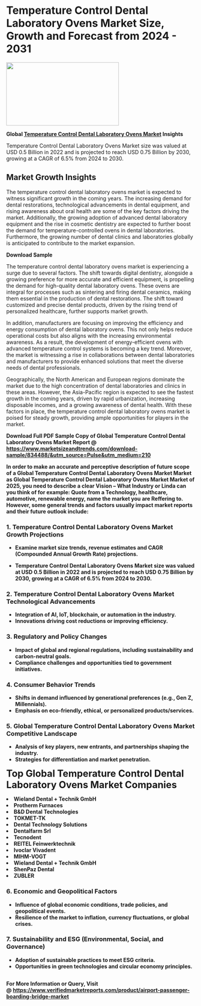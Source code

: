 <H1>Temperature Control Dental Laboratory Ovens Market Size, Growth and Forecast from 2024 - 2031</H1><img class="aligncenter size-medium wp-image-584254" src="https://thirdeyenews.in/wp-content/uploads/2024/09/Global-Market-Research-300x168.jpeg" alt="" width="300" height="168" /><p><strong>Global&nbsp;<a href="https://www.marketsizeandtrends.com/download-sample/834488/&amp;utm_source=Pulse&amp;utm_medium=210">Temperature Control Dental Laboratory Ovens Market</a> Insights</strong></p><p>Temperature Control Dental Laboratory Ovens Market size was valued at USD 0.5 Billion in 2022 and is projected to reach USD 0.75 Billion by 2030, growing at a CAGR of 6.5% from 2024 to 2030.</p><p><h2>Market Growth Insights</h2> <p>The temperature control dental laboratory ovens market is expected to witness significant growth in the coming years. The increasing demand for dental restorations, technological advancements in dental equipment, and rising awareness about oral health are some of the key factors driving the market. Additionally, the growing adoption of advanced dental laboratory equipment and the rise in cosmetic dentistry are expected to further boost the demand for temperature-controlled ovens in dental laboratories. Furthermore, the growing number of dental clinics and laboratories globally is anticipated to contribute to the market expansion.</p> <p><strong>Download Sample</strong></p> <p>The temperature control dental laboratory ovens market is experiencing a surge due to several factors. The shift towards digital dentistry, alongside a growing preference for more accurate and efficient equipment, is propelling the demand for high-quality dental laboratory ovens. These ovens are integral for processes such as sintering and firing dental ceramics, making them essential in the production of dental restorations. The shift toward customized and precise dental products, driven by the rising trend of personalized healthcare, further supports market growth.</p> <p>In addition, manufacturers are focusing on improving the efficiency and energy consumption of dental laboratory ovens. This not only helps reduce operational costs but also aligns with the increasing environmental awareness. As a result, the development of energy-efficient ovens with advanced temperature control systems is becoming a key trend. Moreover, the market is witnessing a rise in collaborations between dental laboratories and manufacturers to provide enhanced solutions that meet the diverse needs of dental professionals.</p> <p>Geographically, the North American and European regions dominate the market due to the high concentration of dental laboratories and clinics in these areas. However, the Asia-Pacific region is expected to see the fastest growth in the coming years, driven by rapid urbanization, increasing disposable incomes, and a growing awareness of dental health. With these factors in place, the temperature control dental laboratory ovens market is poised for steady growth, providing ample opportunities for players in the market.</p> <p><strong></p><p><span class=""><strong>Download Full PDF Sample Copy of Global Temperature Control Dental Laboratory Ovens Market Report</strong> @ <a href="https://www.marketsizeandtrends.com/download-sample/834488/&amp;utm_source=Pulse&amp;utm_medium=210" target="_blank">https://www.marketsizeandtrends.com/download-sample/834488/&amp;utm_source=Pulse&amp;utm_medium=210</a></span></p><p>In order to make an accurate and perceptive description of future scope of a Global&nbsp;Temperature Control Dental Laboratory Ovens Market Market as Global&nbsp;Temperature Control Dental Laboratory Ovens Market Market of 2025, you need to describe a clear Vision &ndash; What Industry or Linda can you think of for example: Quote from a Technology, healthcare, automotive, renewable energy, name the market you are Reffering to. However, some general trends and factors usually impact market reports and their future outlook include:</p><h3>1.&nbsp;<strong>Temperature Control Dental Laboratory Ovens Market Growth Projections</strong></h3><ul><li>Examine market size trends, revenue estimates and CAGR (Compounded Annual Growth Rate) projections.</li><li><p>Temperature Control Dental Laboratory Ovens Market size was valued at USD 0.5 Billion in 2022 and is projected to reach USD 0.75 Billion by 2030, growing at a CAGR of 6.5% from 2024 to 2030.</p></li></ul><h3>2.&nbsp;<strong>Temperature Control Dental Laboratory Ovens Market Technological Advancements</strong></h3><ul><li>Integration of AI, IoT, blockchain, or automation in the industry.</li><li>Innovations driving cost reductions or improving efficiency.</li></ul><h3>3.&nbsp;<strong>Regulatory and Policy Changes</strong></h3><ul><li>Impact of global and regional regulations, including sustainability and carbon-neutral goals.</li><li>Compliance challenges and opportunities tied to government initiatives.</li></ul><h3>4.&nbsp;<strong>Consumer Behavior Trends</strong></h3><ul><li>Shifts in demand influenced by generational preferences (e.g., Gen Z, Millennials).</li><li>Emphasis on eco-friendly, ethical, or personalized products/services.</li></ul><h3>5.&nbsp;<strong>Global Temperature Control Dental Laboratory Ovens Market Competitive Landscape</strong></h3><ul><li>Analysis of key players, new entrants, and partnerships shaping the industry.</li><li>Strategies for differentiation and market penetration.</li></ul><p data-pm-slice="1 1 []"><span style="color: inherit; font-family: inherit; font-size: 25px;">Top Global Temperature Control Dental Laboratory Ovens Market Companies</span></p><div class="" data-test-id=""><p><li>Wieland Dental + Technik GmbH</li><li> Protherm Furnaces</li><li> B&D Dental Technologies</li><li> TOKMET-TK</li><li> Dental Technology Solutions</li><li> Dentalfarm Srl</li><li> Tecnodent</li><li> REITEL Feinwerktechnik</li><li> Ivoclar Vivadent</li><li> MIHM-VOGT</li><li> Wieland Dental + Technik GmbH</li><li> ShenPaz Dental</li><li> ZUBLER</li></p></div><h3>6.&nbsp;<strong>Economic and Geopolitical Factors</strong></h3><ul><li>Influence of global economic conditions, trade policies, and geopolitical events.</li><li>Resilience of the market to inflation, currency fluctuations, or global crises.</li></ul><h3>7.&nbsp;<strong>Sustainability and ESG (Environmental, Social, and Governance)</strong></h3><ul><li>Adoption of sustainable practices to meet ESG criteria.</li><li>Opportunities in green technologies and circular economy principles.</li></ul><h2><strong style="font-size: 14px;">For More Information or Query, Visit @&nbsp;</strong><a style="background-color: #ffffff; font-size: 14px;" href="https://www.marketsizeandtrends.com/report/temperature-control-dental-laboratory-ovens-market/" target="_blank">https://www.verifiedmarketreports.com/product/airport-passenger-boarding-bridge-market</a></h2>
